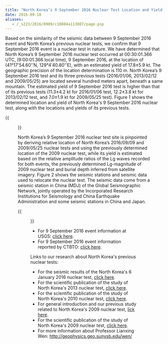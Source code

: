 ```yaml
---
title: "North Korea’s 9 September 2016 Nuclear Test Location and Yield: Seismic Results from USTC"
date: 2016-09-10
aliases:
   - /_s223/2016/0909/c10084a113807/page.psp
---
```

  Based on the similarity of the seismic data between 9 September 2016 event and North Korea’s previous nuclear tests, we confirm that 9 September 2016 event is a nuclear test in nature. We have determined that North Korea’s 9 September 2016 nuclear test occurred at 00:30:01.366 UTC, (9:00:01.366 local time), 9 September 2016, at the location of (41°17'54.60''N, 129°4'40.80''E), with an estimated yield of 17.8±5.9 kt. The geographic precision of the location determination is 110 m. North Korea’s 9 September 2016 test and its three previous tests (2016/01/06, 2013/02/12 and 2009/05/25) are located several hundred meters apart, beneath a same mountain. The estimated yield of 9 September 2016 test is higher than that of its previous tests (11.3±4.2 kt for 2016/01/06 test, 12.2±3.8 kt for 2013/02/12 test, and 7.0±1.9 kt for 2009/05/25 test). Figure 1 shows the determined location and yield of North Korea's 9 September 2016 nuclear test, along with the locations and yields of its previous tests.


{{<figure src="solution.jpg" caption="Figure 1. (a) Best-fitting location of 9 September 2016 test (star labeled as 2016/09/09) relative to the location of 2009 test (star labeled as 2009/05/25). The black ellipse represents the 95% confidence ellipse for 9 September 2016 test location based on the chi-square distribution. (b) Locations (circles, with the sizes of symbols proportional to their yields (labeled blue)) and origin times (labeled red) of 2006, 2009, 2013, and two 2016 tests plotted on a Google Earth map.">}}



North Korea’s 9 September 2016 nuclear test site is pinpointed by deriving relative location of North Korea’s 2016/09/09 and 2009/05/25 nuclear tests and using the previously determined location of the 2009 nuclear test, while its yield is estimated based on the relative amplitude ratios of the Lg waves recorded for both events, the previously determined Lg-magnitude of 2009 nuclear test and burial depth inferred from satellite imagery. Figure 2 shows the seismic stations and seismic data used to relocate the nuclear test. The seismic data come from a seismic station in China (MDJ) of the Global Seismographic Network, jointly operated by the Incorporated Research Institutions for Seismology and China Earthquake Administration and some seismic stations in China and Japan.

{{<figure src="data.jpg" caption="Figure 2. Map showing North Korea’s 2009/05/25 and 2016/09/09 nuclear test sites (red star), seismic stations (triangles) that recorded high-quality waveforms for both tests, and observed vertical components of seismic waveforms. Seismic waveforms are self-normalized and labeled with station names and the year of the test.">}}


 - For 9 September 2016 event information at USGS: [click here](http://earthquake.usgs.gov/earthquakes/eventpage/us10006n8a#executive).
 - For 9 September 2016 event information reported by CTBTO: [click here](http://www.ctbto.org/the-treaty/developments-after-1996/2016-sept-dprk-announced-nuclear-test/).


Links to our research about North Korea's previous nuclear tests:

- For the seismic results of the North Korea's 6 January 2016 nuclear test, [click here](http://seis.ustc.edu.cn/_s223/2016/0909/c10084a113822/page.psp).
- For the scientific publication of the study of North Korea's 2013 nuclear test, [click here](http://www.ctbto.org/the-treaty/developments-after-1996/2016-sept-dprk-announced-nuclear-test/).
- For the scientific publication of the study of North Korea's 2010 nuclear test, [click here](http://srl.geoscienceworld.org/content/early/2014/11/13/02201401170.full).
- For general introduction  and our previous study related to North Korea's 2009 nuclear test, [lick here](http://geophysics.geo.sunysb.edu/wen/NK/index_2009.html).
- For the scientific publication of the study of North Korea's 2009 nuclear test, [click here](http://srl.geoscienceworld.org/cgi/content/extract/81/1/26).
- For more information about Professor Lianxing Wen: http://geophysics.geo.sunysb.edu/wen/
